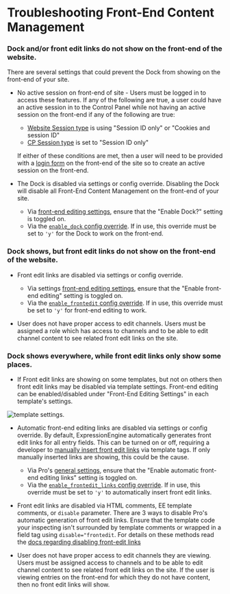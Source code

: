 <!--
    This source file is part of the open source project
    ExpressionEngine User Guide (https://github.com/ExpressionEngine/ExpressionEngine-User-Guide)

    @link      https://expressionengine.com/
    @copyright Copyright (c) 2003-2021, Packet Tide, LLC (https://packettide.com)
    @license   https://expressionengine.com/license Licensed under Apache License, Version 2.0
-->

# Troubleshooting Front-End Content Management

### Dock and/or front edit links do not show on the front-end of the website.

There are several settings that could prevent the Dock from showing on the front-end of your site.

- No active session on front-end of site - Users must be logged in to access these features. If any of the following are true, a user could have an active session in to the Control Panel while not having an active session on the front-end if any of the following are true:
    - [Website Session type](control-panel/settings/security-privacy.md#website-session-type) is using "Session ID only" or "Cookies and session ID"
    - [CP Session type](control-panel/settings/security-privacy.md#cp-session-type) is set to "Session ID only"

    If either of these conditions are met, then a user will need to be provided with a [login form](member/login.md) on the front-end of the site so to create an active session on the front-end.


- The Dock is disabled via settings or config override. Disabling the Dock will disable all Front-End Content Management on the front-end of your site.
    - Via [front-end editing settings](control-panel/settings/front-end-editing.md), ensure that the "Enable Dock?" setting is toggled on.
    - Via the [`enable_dock` config override](general/system-configuration-overrides.md#enable_dock). If in use, this override must be set to `'y'` for the Dock to work on the front-end.

### Dock shows, but front edit links do not show on the front-end of the website.

- Front edit links are disabled via settings or config override.
    - Via settings [front-end editing settings](control-panel/settings/front-end-editing.md), ensure that the "Enable front-end editing" setting is toggled on.
    - Via the [`enable_frontedit` config override](general/system-configuration-overrides.md#enable_frontedit). If in use, this override must be set to `'y'` for front-end editing to work.

- User does not have proper access to edit channels. Users must be assigned a role which has access to channels and to be able to edit channel content to see related front edit links on the site.

### Dock shows everywhere, while front edit links only show some places.

- If Front edit links are showing on some templates, but not on others then front edit links may be disabled via template settings. Front-end editing can be enabled/disabled under "Front-End Editing Settings" in each template's settings.

![template settings](_images/pro_template_settings.png).

- Automatic front-end editing links are disabled via settings or config override. By default, ExpressionEngine automatically generates front edit links for all entry fields. This can be turned on or off, requiring a developer to [manually insert front edit links](advanced-usage/front-end/frontend.md#customizing-the-link-location) via template tags. If only manually inserted links are showing, this could be the cause.
    - Via Pro's [general settings](control-panel/settings/front-end-editing.md), ensure that the "Enable automatic front-end editing links" setting is toggled on.
    - Via the [`enable_frontedit_links` config override](general/system-configuration-overrides.md#enable_frontedit_links). If in use, this override must be set to `'y'` to automatically insert front edit links.

- Front edit links are disabled via HTML comments, EE template comments, or `disable` parameter. There are 3 ways to disable Pro's automatic generation of front edit links. Ensure that the template code your inspecting isn't surrounded by template comments or wrapped in a field tag using `disable="frontedit`. For details on these methods read the [docs regarding disabling front-edit links](advanced-usage/front-end/frontend.md#enabledisable-the-front-edit-link)

- User does not have proper access to edit channels they are viewing. Users must be assigned access to channels and to be able to edit channel content to see related front edit links on the site. If the user is viewing entries on the front-end for which they do not have content, then no front edit links will show.
